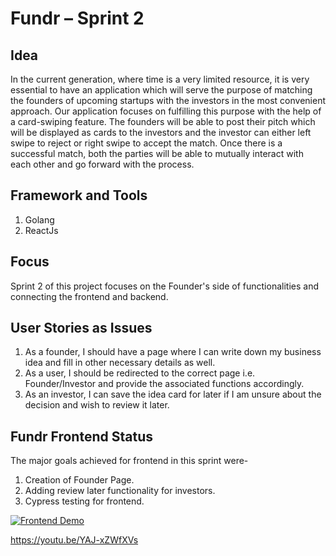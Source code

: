 # Fundr – Sprint 2

## Idea
In the current generation, where time is a very limited resource, it is very essential to have an application which will serve the purpose of matching the founders of upcoming startups with the investors in the most convenient approach. 
Our application focuses on fulfilling this purpose with the help of a card-swiping feature. The founders will be able to post their pitch which will be displayed as cards to the investors and the investor can either left swipe to reject or right swipe to accept the match. Once there is a successful match, both the parties will be able to mutually interact with each other and go forward with the process.

## Framework and Tools
1. Golang
2. ReactJs

## Focus
Sprint 2 of this project focuses on the Founder's side of functionalities and connecting the frontend and backend.

## User Stories as Issues
1. As a founder, I should have a page where I can write down my business idea and fill in other necessary details as well.
2. As a user, I should be redirected to the correct page i.e. Founder/Investor and provide the associated functions accordingly.
3. As an investor, I can save the idea card for later if I am unsure about the decision and wish to review it later.

## Fundr Frontend Status
The major goals achieved for frontend in this sprint were-
1) Creation of Founder Page.
2) Adding review later functionality for investors.
3) Cypress testing for frontend.

[![Frontend Demo](https://i9.ytimg.com/vi/YAJ-xZWfXVs/mqdefault.jpg?v=6222ce9d&sqp=CICbi5EG&rs=AOn4CLDW4V_OY58ABxxyNcDbnrYGVxtpYw)](https://youtu.be/YAJ-xZWfXVs)

https://youtu.be/YAJ-xZWfXVs
